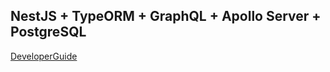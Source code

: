 ## NestJS + TypeORM + GraphQL + Apollo Server + PostgreSQL

[DeveloperGuide](./doc/DeveloperGuide.md)